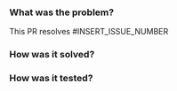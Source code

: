 ### What was the problem?

This PR resolves #INSERT_ISSUE_NUMBER
<!--- Please always open an issue first. This will help keep us aligned and prevent duplicated PRs. -->

### How was it solved?

<!--- Please describe your technical implementation -->

### How was it tested?

<!--- Please describe how you tested your changes -->
